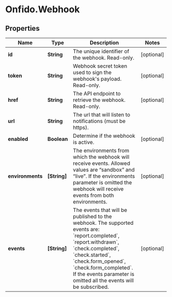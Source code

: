 # Onfido.Webhook

## Properties
Name | Type | Description | Notes
------------ | ------------- | ------------- | -------------
**id** | **String** | The unique identifier of the webhook. Read-only. | [optional] 
**token** | **String** | Webhook secret token used to sign the webhook&#39;s payload. Read-only. | [optional] 
**href** | **String** | The API endpoint to retrieve the webhook. Read-only. | [optional] 
**url** | **String** | The url that will listen to notifications (must be https). | 
**enabled** | **Boolean** | Determine if the webhook is active. | [optional] 
**environments** | **[String]** | The environments from which the webhook will receive events. Allowed values are “sandbox” and “live”. If the environments parameter is omitted the webhook will receive events from both environments.  | [optional] 
**events** | **[String]** | The events that will be published to the webhook. The supported events are: &#x60;report.completed&#x60;, &#x60;report.withdrawn&#x60;, &#x60;check.completed&#x60;, &#x60;check.started&#x60;, &#x60;check.form_opened&#x60;, &#x60;check.form_completed&#x60;. If the events parameter is omitted all the events will be subscribed.  | [optional] 


